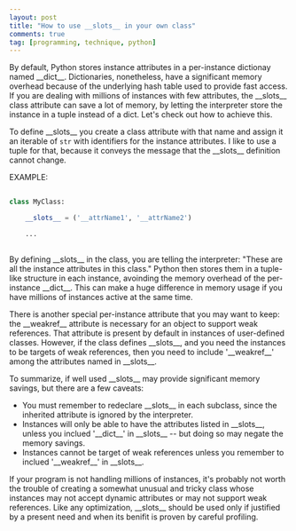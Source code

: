 ```yaml
---
layout: post
title: "How to use __slots__ in your own class"
comments: true
tag: [programming, technique, python]
---
```


By default, Python stores instance attributes in a per-instance dictionay named \_\_dict\_\_. Dictionaries, nonetheless, have a significant memory overhead because of the underlying hash table used to provide fast access. If you are dealing with millions of instances with few attributes, the \_\_slots\_\_ class attribute can save a lot of memory, by letting the interpreter store the instance in a tuple instead of a dict. Let's check out how to achieve this.
<!--more-->
To define \_\_slots\_\_ you create a class attribute with that name and assign it an iterable of `str` with identifiers for the instance attributes. I like to use a tuple for that, because it conveys the message that the \_\_slots\_\_ definition cannot change.  

EXAMPLE:  

```python
    
class MyClass:

    __slots__ = ('__attrName1', '__attrName2')

    ...
    
```
    
By defining \_\_slots\_\_ in the class, you are telling the interpreter: "These are all the instance attributes in this class." Python then stores them in a tuple-like structure in each instance, avoinding the memory overhead of the per-instance \_\_dict\_\_. This can make a huge difference in memory usage if you have millions of instances active at the same time.

There is another special per-instance attribute that you may want to keep: the \_\_weakref\_\_ attribute is necessary for an object to support weak references. That attribute is present by default in instances of user-defined classes. However, if the class defines \_\_slots\_\_, and you need the instances to be targets of weak references, then you need to include '\_\_weakref\_\_' among the attributes named in \_\_slots\_\_.

To summarize, if well used \_\_slots\_\_ may provide significant memory savings, but there are a few caveats:  

   - You must remember to redeclare \_\_slots\_\_ in each subclass, since the inherited attribute is ignored by the interpreter.
   - Instances will only be able to have the attributes listed in \_\_slots\_\_, unless you inclued '\_\_dict\_\_' in \_\_slots\_\_ -- but doing so may negate the memory savings.  
   - Instances cannot be target of weak references unless you remember to inclued '\_\_weakref\_\_' in \_\_slots\_\_.

If your program is not handling millions of instances, it's probably not worth the trouble of creating a somewhat unusual and tricky class whose instances may not accept dynamic attributes or may not support weak references. Like any optimization, \_\_slots\_\_ should be used only if justified by a present need and when its benifit is proven by careful profiling.

